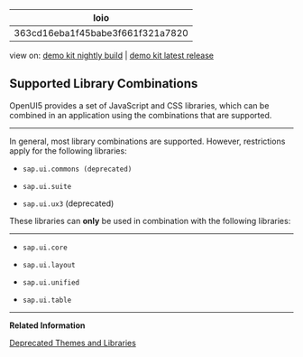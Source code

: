 <!-- loio363cd16eba1f45babe3f661f321a7820 -->

| loio |
| -----|
| 363cd16eba1f45babe3f661f321a7820 |

<div id="loio">

view on: [demo kit nightly build](https://openui5nightly.hana.ondemand.com/#/topic/363cd16eba1f45babe3f661f321a7820) | [demo kit latest release](https://openui5.hana.ondemand.com/#/topic/363cd16eba1f45babe3f661f321a7820)</div>

## Supported Library Combinations

OpenUI5 provides a set of JavaScript and CSS libraries, which can be combined in an application using the combinations that are supported.

***

In general, most library combinations are supported. However, restrictions apply for the following libraries:

-   `sap.ui.commons (deprecated)`

-   `sap.ui.suite`

-   `sap.ui.ux3` \(deprecated\)


These libraries can **only** be used in combination with the following libraries:

***

-   `sap.ui.core`

-   `sap.ui.layout`

-   `sap.ui.unified`

-   `sap.ui.table`


***

**Related Information**  


[Deprecated Themes and Libraries](Deprecated_Themes_and_Libraries_a87ca84.md "As OpenUI5 evolves over time, some of the UI controls are replaced by others, or their concepts abandoned entirely. This chapter gives an overview on theme and library level of the most important deprecations. Individual control deprecations and more information about the controls replacing them can be found in the API reference within the Demo Kit.")

